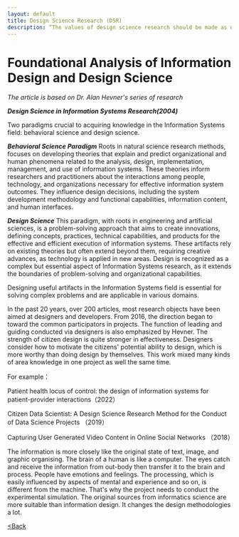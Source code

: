 ```yaml
---
layout: default
title: Design Science Research (DSR)
description: “The values of design science research should be made as explicit as possible.”
---
```


# Foundational Analysis of Information Design and Design Science

_The article is based on Dr. Alan Hevner's series of research_

**_Design Science in Information Systems Research(2004)_**

Two paradigms crucial to acquiring knowledge in the Information Systems field: behavioral science and design science.

**_Behavioral Science Paradigm_** 
Roots in natural science research methods, focuses on developing theories that explain and predict organizational and human phenomena related to the analysis, design, implementation, management, and use of information systems. These theories inform researchers and practitioners about the interactions among people, technology, and organizations necessary for effective information system outcomes. They influence design decisions, including the system development methodology and functional capabilities, information content, and human interfaces.

**_Design Science_**
This paradigm, with roots in engineering and artificial sciences, is a problem-solving approach that aims to create innovations, defining concepts, practices, technical capabilities, and products for the effective and efficient execution of information systems. These artifacts rely on existing theories but often extend beyond them, requiring creative advances, as technology is applied in new areas. Design is recognized as a complex but essential aspect of Information Systems research, as it extends the boundaries of problem-solving and organizational capabilities.

Designing useful artifacts in the Information Systems field is essential for solving complex problems and are applicable in various domains.

In the past 20 years, over 200 articles, most research objects have been aimed at designers and developers. From 2016, the direction began to toward the common participators in projects. The function of leading and guiding conducted via designers is also emphasized by Hevner. The strength of citizen design is quite stronger in effectiveness. Designers consider how to motivate the citizens' potential ability to design, which is more worthy than doing design by themselves. This work mixed many kinds of area knowledge in one project as well the same time.

For example：

Patient health locus of control: the design of information systems for patient-provider interactions（2022）

Citizen Data Scientist: A Design Science Research Method for the Conduct of Data Science Projects （2019）

Capturing User Generated Video Content in Online Social Networks （2018）

The information is more closely like the original state of text, image, and graphic organising. The brain of a human is like a computer. The eyes catch and receive the information from out-body then transfer it to the brain and process. People have emotions and feelings. The processing, which is easily influenced by aspects of mental and experience and so on, is different from the machine. That's why the project needs to conduct the experimental simulation. The original sources from informatics science are more suitable than information design. It changes the design methodologies a lot.




[<Back](./)
